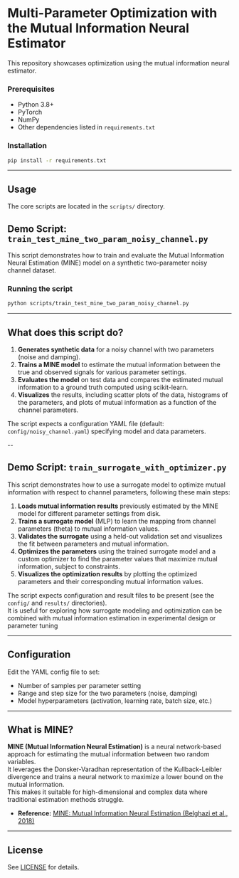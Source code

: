 # Multi-Parameter Optimization with the Mutual Information Neural Estimator

This repository showcases optimization using the mutual information neural estimator.

### Prerequisites

- Python 3.8+
- PyTorch
- NumPy
- Other dependencies listed in `requirements.txt`

### Installation

```bash
pip install -r requirements.txt
```
---

## Usage

The core scripts are located in the `scripts/` directory.


## Demo Script: `train_test_mine_two_param_noisy_channel.py`

This script demonstrates how to train and evaluate the Mutual Information Neural Estimation (MINE) model on a synthetic two-parameter noisy channel dataset.

### Running the script

```bash
python scripts/train_test_mine_two_param_noisy_channel.py
```

---

## What does this script do?

1. **Generates synthetic data** for a noisy channel with two parameters (noise and damping).
2. **Trains a MINE model** to estimate the mutual information between the true and observed signals for various parameter settings.
3. **Evaluates the model** on test data and compares the estimated mutual information to a ground truth computed using scikit-learn.
4. **Visualizes** the results, including scatter plots of the data, histograms of the parameters, and plots of mutual information as a function of the channel parameters.


The script expects a configuration YAML file (default: `config/noisy_channel.yaml`) specifying model and data parameters.

--

## Demo Script: `train_surrogate_with_optimizer.py`

This script demonstrates how to use a surrogate model to optimize mutual information with respect to channel parameters, following these main steps:

1. **Loads mutual information results** previously estimated by the MINE model for different parameter settings from disk.
2. **Trains a surrogate model** (MLP) to learn the mapping from channel parameters (theta) to mutual information values.
3. **Validates the surrogate** using a held-out validation set and visualizes the fit between parameters and mutual information.
4. **Optimizes the parameters** using the trained surrogate model and a custom optimizer to find the parameter values that maximize mutual information, subject to constraints.
5. **Visualizes the optimization results** by plotting the optimized parameters and their corresponding mutual information values.

The script expects configuration and result files to be present (see the `config/` and `results/` directories).  
It is useful for exploring how surrogate modeling and optimization can be combined with mutual information estimation in experimental design or parameter tuning

---

## Configuration

Edit the YAML config file to set:
- Number of samples per parameter setting
- Range and step size for the two parameters (noise, damping)
- Model hyperparameters (activation, learning rate, batch size, etc.)

---


## What is MINE?

**MINE (Mutual Information Neural Estimation)** is a neural network-based approach for estimating the mutual information between two random variables.  
It leverages the Donsker-Varadhan representation of the Kullback-Leibler divergence and trains a neural network to maximize a lower bound on the mutual information.  
This makes it suitable for high-dimensional and complex data where traditional estimation methods struggle.

- **Reference:** [MINE: Mutual Information Neural Estimation (Belghazi et al., 2018)](https://arxiv.org/abs/1801.04062)


---

## License

See [LICENSE](../LICENSE) for details.
